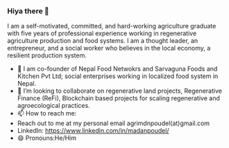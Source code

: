### Hiya there 👋
I am a self-motivated, committed, and hard-working agriculture graduate with five years of professional experience working in regenerative agriculture production and food systems. I am a thought leader, an entrepreneur, and a social worker who believes in the local economy, a resilient production system. 

- 🌱 I am co-founder of Nepal Food Netwokrs and Sarvaguna Foods and Kitchen Pvt Ltd; social enterprises working in localized food system in Nepal. 
- 👯 I’m looking to collaborate on regenerative land projects, Regenerative Finance (ReFi), Blockchain based projects for scaling regenerative and agroecological practices. 
- 📫 How to reach me: 
-   Reach out to me at my personal email agrimdnpoudel(at)gmail.com 
-   LinkedIn: https://www.linkedin.com/in/madanpoudel/ 
- 😄 Pronouns:He/Him
